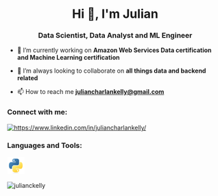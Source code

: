<h1 align="center">Hi 👋, I'm Julian</h1>
<h3 align="center">Data Scientist, Data Analyst and ML Engineer</h3>

- 🔭 I’m currently working on **Amazon Web Services Data certification and Machine Learning certification**

- 👯 I’m always looking to collaborate on **all things data and backend related**

- 📫 How to reach me **juliancharlankelly@gmail.com**

<h3 align="left">Connect with me:</h3>
<p align="left">
<a href="https://linkedin.com/in/juliancharlankelly/" target="blank"><img align="center" src="https://raw.githubusercontent.com/rahuldkjain/github-profile-readme-generator/master/src/images/icons/Social/linked-in-alt.svg" alt="https://www.linkedin.com/in/juliancharlankelly/" height="30" width="40" /></a>
</p>

<h3 align="left">Languages and Tools:</h3>
<p align="left"> <a href="https://www.python.org" target="_blank" rel="noreferrer"> <img src="https://raw.githubusercontent.com/devicons/devicon/master/icons/python/python-original.svg" alt="python" width="40" height="40"/> </a> </p>

<p><img align="center" src="https://github-readme-stats.vercel.app/api/top-langs?username=julianckelly&show_icons=true&locale=en&layout=compact" alt="julianckelly" /></p>
